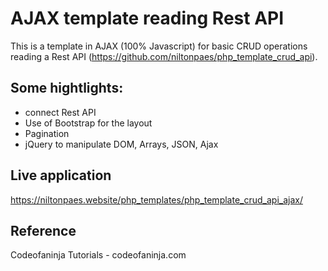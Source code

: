 # AJAX template reading Rest API

This is a template in AJAX (100% Javascript) for basic CRUD operations reading a Rest API (https://github.com/niltonpaes/php_template_crud_api).

## Some hightlights:

* connect Rest API
* Use of Bootstrap for the layout
* Pagination
* jQuery to manipulate DOM, Arrays, JSON, Ajax

## Live application
https://niltonpaes.website/php_templates/php_template_crud_api_ajax/

## Reference
Codeofaninja Tutorials - codeofaninja.com
